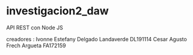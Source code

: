 # investigacion2_daw
API REST con Node JS 

creadores : 
Ivonne Estefany Delgado Landaverde DL191114
Cesar Agusto Frech Argueta FA172159
